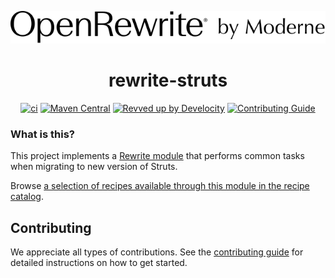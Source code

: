 <p align="center">
  <a href="https://docs.openrewrite.org">
    <picture>
      <source media="(prefers-color-scheme: dark)" srcset="https://github.com/openrewrite/rewrite/raw/main/doc/logo-oss-dark.svg">
      <source media="(prefers-color-scheme: light)" srcset="https://github.com/openrewrite/rewrite/raw/main/doc/logo-oss-light.svg">
      <img alt="OpenRewrite Logo" src="https://github.com/openrewrite/rewrite/raw/main/doc/logo-oss-light.svg" width='600px'>
    </picture>
  </a>
</p>

<div align="center">
  <h1>rewrite-struts</h1>
</div>

<div align="center">

<!-- Keep the gap above this line, otherwise they won't render correctly! -->
[![ci](https://github.com/openrewrite/rewrite-struts/actions/workflows/ci.yml/badge.svg)](https://github.com/openrewrite/rewrite-struts/actions/workflows/ci.yml)
[![Maven Central](https://img.shields.io/maven-central/v/org.openrewrite.recipe/rewrite-struts.svg)](https://mvnrepository.com/artifact/org.openrewrite.recipe/rewrite-struts)
[![Revved up by Develocity](https://img.shields.io/badge/Revved%20up%20by-Develocity-06A0CE?logo=Gradle&labelColor=02303A)](https://ge.openrewrite.org/scans)
[![Contributing Guide](https://img.shields.io/badge/Contributing-Guide-informational)](https://github.com/openrewrite/.github/blob/main/CONTRIBUTING.md)
</div>

### What is this?

This project implements a [Rewrite module](https://github.com/openrewrite/rewrite) that performs common tasks when migrating to new version of Struts.  

Browse [a selection of recipes available through this module in the recipe catalog](https://docs.openrewrite.org/recipes/struts).

## Contributing

We appreciate all types of contributions. See the [contributing guide](https://github.com/openrewrite/.github/blob/main/CONTRIBUTING.md) for detailed instructions on how to get started.
